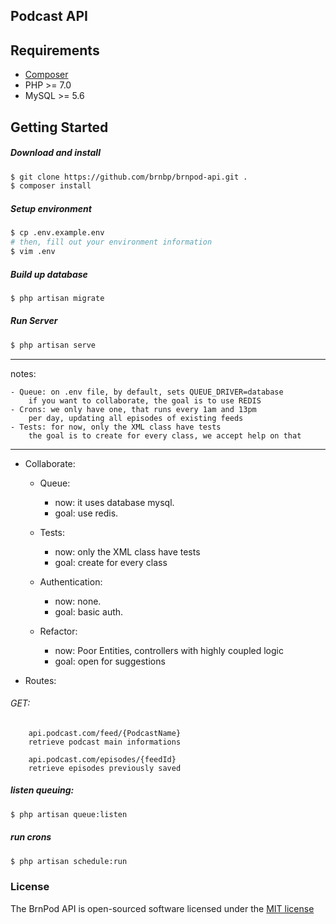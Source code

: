 ## Podcast API

## Requirements
- [Composer](https://getcomposer.org)
- PHP >= 7.0
- MySQL >= 5.6

## Getting Started
##### Download and install
```bash
$ git clone https://github.com/brnbp/brnpod-api.git .
$ composer install
```

##### Setup environment
```bash
$ cp .env.example.env
# then, fill out your environment information
$ vim .env
```

##### Build up database
```bash
$ php artisan migrate
```

##### Run Server
```bash
$ php artisan serve
```

-------

notes:

    - Queue: on .env file, by default, sets QUEUE_DRIVER=database
        if you want to collaborate, the goal is to use REDIS
    - Crons: we only have one, that runs every 1am and 13pm
        per day, updating all episodes of existing feeds
    - Tests: for now, only the XML class have tests
        the goal is to create for every class, we accept help on that
-------


- Collaborate:

    - Queue:
        - now:  it uses database mysql.
        - goal: use redis.

    - Tests:
        - now:  only the XML class have tests
        - goal: create for every class

    - Authentication:
        - now:  none.
        - goal: basic auth.

    - Refactor:
        - now:  Poor Entities, controllers with highly coupled logic
        - goal: open for suggestions


- Routes:
###### GET:
```
    api.podcast.com/feed/{PodcastName}
    retrieve podcast main informations
```
```
    api.podcast.com/episodes/{feedId}
    retrieve episodes previously saved
```



##### listen queuing:
```bash
$ php artisan queue:listen
```
##### run crons
```bash
$ php artisan schedule:run
```


### License

The BrnPod API is open-sourced software licensed under the [MIT license](http://opensource.org/licenses/MIT)
